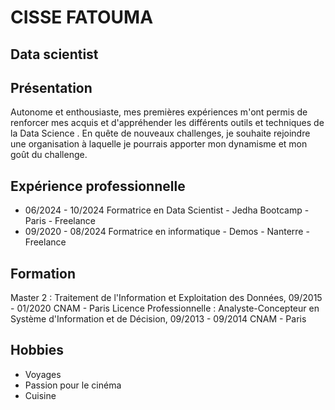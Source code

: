 # CISSE FATOUMA
## Data scientist
## Présentation
Autonome et enthousiaste, mes premières expériences m'ont permis de renforcer mes acquis et d'appréhender les différents outils et techniques de la Data Science . En quête de nouveaux challenges, je souhaite rejoindre une organisation à laquelle je pourrais apporter mon dynamisme et mon goût du challenge.
## Expérience professionnelle
* 06/2024 - 10/2024 Formatrice en Data Scientist - Jedha Bootcamp - Paris - Freelance
* 09/2020 - 08/2024 Formatrice en informatique - Demos - Nanterre - Freelance
## Formation
Master 2 : Traitement de l'Information et Exploitation des Données, 09/2015 - 01/2020
CNAM - Paris
Licence Professionnelle : Analyste-Concepteur en Système d'Information et de Décision, 09/2013 - 09/2014
CNAM - Paris
## Hobbies
* Voyages
* Passion pour le cinéma
* Cuisine
